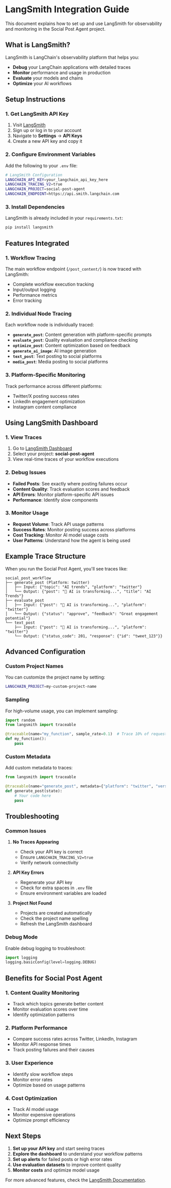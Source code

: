 # LangSmith Integration Guide

This document explains how to set up and use LangSmith for observability and monitoring in the Social Post Agent project.

## What is LangSmith?

LangSmith is LangChain's observability platform that helps you:
- **Debug** your LangChain applications with detailed traces
- **Monitor** performance and usage in production
- **Evaluate** your models and chains
- **Optimize** your AI workflows

## Setup Instructions

### 1. Get LangSmith API Key

1. Visit [LangSmith](https://smith.langchain.com/)
2. Sign up or log in to your account
3. Navigate to **Settings** → **API Keys**
4. Create a new API key and copy it

### 2. Configure Environment Variables

Add the following to your `.env` file:

```bash
# LangSmith Configuration
LANGCHAIN_API_KEY=your_langchain_api_key_here
LANGCHAIN_TRACING_V2=true
LANGCHAIN_PROJECT=social-post-agent
LANGCHAIN_ENDPOINT=https://api.smith.langchain.com
```

### 3. Install Dependencies

LangSmith is already included in your `requirements.txt`:

```bash
pip install langsmith
```

## Features Integrated

### 1. Workflow Tracing

The main workflow endpoint (`/post_content/`) is now traced with LangSmith:
- Complete workflow execution tracking
- Input/output logging
- Performance metrics
- Error tracking

### 2. Individual Node Tracing

Each workflow node is individually traced:

- **`generate_post`**: Content generation with platform-specific prompts
- **`evaluate_post`**: Quality evaluation and compliance checking
- **`optimize_post`**: Content optimization based on feedback
- **`generate_ai_image`**: AI image generation
- **`text_post`**: Text posting to social platforms
- **`media_post`**: Media posting to social platforms

### 3. Platform-Specific Monitoring

Track performance across different platforms:
- Twitter/X posting success rates
- LinkedIn engagement optimization
- Instagram content compliance

## Using LangSmith Dashboard

### 1. View Traces

1. Go to [LangSmith Dashboard](https://smith.langchain.com/)
2. Select your project: **social-post-agent**
3. View real-time traces of your workflow executions

### 2. Debug Issues

- **Failed Posts**: See exactly where posting failures occur
- **Content Quality**: Track evaluation scores and feedback
- **API Errors**: Monitor platform-specific API issues
- **Performance**: Identify slow components

### 3. Monitor Usage

- **Request Volume**: Track API usage patterns
- **Success Rates**: Monitor posting success across platforms
- **Cost Tracking**: Monitor AI model usage costs
- **User Patterns**: Understand how the agent is being used

## Example Trace Structure

When you run the Social Post Agent, you'll see traces like:

```
social_post_workflow
├── generate_post (Platform: twitter)
│   ├── Input: {"topic": "AI trends", "platform": "twitter"}
│   └── Output: {"post": "🤖 AI is transforming...", "title": "AI Trends"}
├── evaluate_post
│   ├── Input: {"post": "🤖 AI is transforming...", "platform": "twitter"}
│   └── Output: {"status": "approve", "feedback": "Great engagement potential"}
└── text_post
    ├── Input: {"post": "🤖 AI is transforming...", "platform": "twitter"}
    └── Output: {"status_code": 201, "response": {"id": "tweet_123"}}
```

## Advanced Configuration

### Custom Project Names

You can customize the project name by setting:

```bash
LANGCHAIN_PROJECT=my-custom-project-name
```

### Sampling

For high-volume usage, you can implement sampling:

```python
import random
from langsmith import traceable

@traceable(name="my_function", sample_rate=0.1)  # Trace 10% of requests
def my_function():
    pass
```

### Custom Metadata

Add custom metadata to traces:

```python
from langsmith import traceable

@traceable(name="generate_post", metadata={"platform": "twitter", "version": "1.0"})
def generate_post(state):
    # Your code here
    pass
```

## Troubleshooting

### Common Issues

1. **No Traces Appearing**
   - Check your API key is correct
   - Ensure `LANGCHAIN_TRACING_V2=true`
   - Verify network connectivity

2. **API Key Errors**
   - Regenerate your API key
   - Check for extra spaces in `.env` file
   - Ensure environment variables are loaded

3. **Project Not Found**
   - Projects are created automatically
   - Check the project name spelling
   - Refresh the LangSmith dashboard

### Debug Mode

Enable debug logging to troubleshoot:

```python
import logging
logging.basicConfig(level=logging.DEBUG)
```

## Benefits for Social Post Agent

### 1. Content Quality Monitoring
- Track which topics generate better content
- Monitor evaluation scores over time
- Identify optimization patterns

### 2. Platform Performance
- Compare success rates across Twitter, LinkedIn, Instagram
- Monitor API response times
- Track posting failures and their causes

### 3. User Experience
- Identify slow workflow steps
- Monitor error rates
- Optimize based on usage patterns

### 4. Cost Optimization
- Track AI model usage
- Monitor expensive operations
- Optimize prompt efficiency

## Next Steps

1. **Set up your API key** and start seeing traces
2. **Explore the dashboard** to understand your workflow patterns
3. **Set up alerts** for failed posts or high error rates
4. **Use evaluation datasets** to improve content quality
5. **Monitor costs** and optimize model usage

For more advanced features, check the [LangSmith Documentation](https://docs.smith.langchain.com/).
